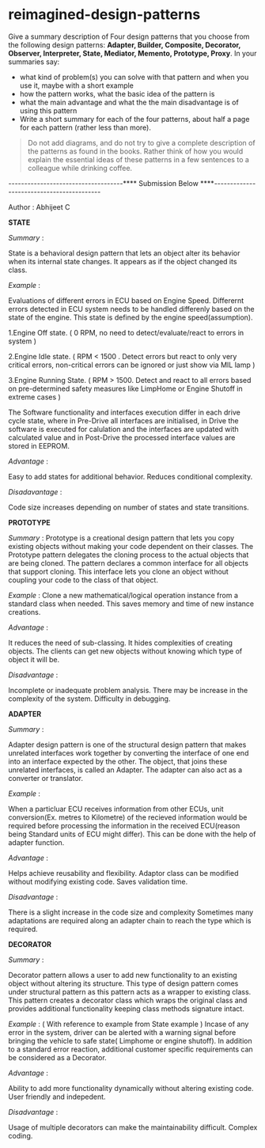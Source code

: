 # reimagined-design-patterns

Give a summary description of Four design patterns that you choose from the following design patterns: **Adapter,  Builder, Composite, Decorator, Observer, Interpreter, State, Mediator, Memento, Prototype, Proxy**. In your summaries say:

- what kind of problem(s) you can solve with that pattern and when you use it, maybe with a short example
- how the pattern works, what the basic idea of the pattern is
- what the main advantage and what the the main disadvantage is of using this pattern
- Write a short summary for each of the four patterns, about half a page for each pattern (rather less than more). 

> Do not add diagrams, and do not try to give a complete description of the patterns as found in the books. Rather think of how you would explain the essential ideas of these patterns in a few sentences to a colleague while drinking coffee.


------------------------------------**** Submission Below ****------------------------------------------



Author : Abhijeet C

**STATE**

_Summary_ :

State is a behavioral design pattern that lets an object alter its behavior when its internal state changes. 
It appears as if the object changed its class.


_Example_ :

Evaluations of different errors in ECU based on Engine Speed. Differernt errors detected in ECU system needs to be handled differenly based on the state of the engine.
This state is defined by the engine speed(assumption).

1.Engine Off state. ( 0 RPM, no need to detect/evaluate/react to errors in system ) 

2.Engine Idle state. ( RPM < 1500 . Detect errors but react to only very critical errors, non-critical errors can be ignored or just show via MIL lamp )

3.Engine Running State. ( RPM > 1500. Detect and react to all errors based on pre-determined safety measures like LimpHome or Engine Shutoff in extreme cases )

The Software functionality and interfaces execution differ in each drive cycle state, where in Pre-Drive all interfaces are initialised, in Drive the software is executed for calulation and the interfaces are updated with calculated value and in Post-Drive the processed interface values are stored in EEPROM.

_Advantage_ :

Easy to add states for additional behavior.
Reduces conditional complexity.

_Disadavantage_ :

Code size increases depending on number of states and state transitions.

**PROTOTYPE**

_Summary_ :
Prototype is a creational design pattern that lets you copy existing objects without making your code dependent on their classes.
The Prototype pattern delegates the cloning process to the actual objects that are being cloned. 
The pattern declares a common interface for all objects that support cloning.
This interface lets you clone an object without coupling your code to the class of that object.


_Example_ :
Clone a new mathematical/logical operation instance from a standard class when needed. 
This saves memory and time of new instance creations.

_Advantage_ :

It reduces the need of sub-classing. 
It hides complexities of creating objects. 
The clients can get new objects without knowing which type of object it will be.

_Disadvantage_ :

Incomplete or inadequate problem analysis.
There may be increase in the complexity of the system.
Difficulty in debugging.


**ADAPTER**

_Summary_ :

Adapter design pattern is one of the structural design pattern that makes unrelated interfaces work together by converting the interface of one end into an interface expected by the other.
The object, that joins these unrelated interfaces, is called an Adapter.
The adapter can also act as a converter or translator.

_Example_ :

When a particluar ECU receives information from other ECUs, unit conversion(Ex. metres to Kilometre) of the recieved information would be required before processing the information in the received ECU(reason being Standard units of ECU might differ).
This can be done with the help of adapter function.

_Advantage_ :

Helps achieve reusability and flexibility.
Adaptor class can be modified without modifying existing code.
Saves validation time.

_Disadvantage_ :

There is a slight increase in the code size and complexity
Sometimes many adaptations are required along an adapter chain to reach the type which is required.

**DECORATOR**

_Summary_ :

Decorator pattern allows a user to add new functionality to an existing object without altering its structure. 
This type of design pattern comes under structural pattern as this pattern acts as a wrapper to existing class. 
This pattern creates a decorator class which wraps the original class and provides additional functionality keeping class methods signature intact.

_Example_ :
( With reference to example from State example ) 
Incase of any error in the system, driver can be alerted with a warning signal before bringing the vehicle to safe state( Limphome or engine shutoff). 
In addition to a standard error reaction, additional customer specific requirements can be considered as a Decorator.

_Advantage_ :

Ability to add more functionality dynamically without altering existing code.
User friendly and indepedent.

_Disadvantage_ :

Usage of multiple decorators can make the maintainability difficult.
Complex coding.

